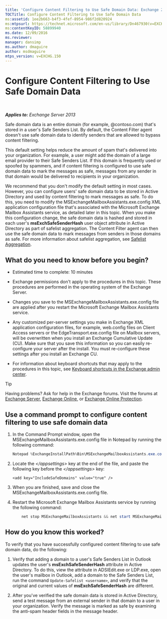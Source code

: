 ```yaml
---
title: 'Configure Content Filtering to Use Safe Domain Data: Exchange 2013 Help'
TOCTitle: Configure Content Filtering to Use Safe Domain Data
ms:assetid: 1ee2b663-b4f3-4fef-8954-986f2d820924
ms:mtpsurl: https://technet.microsoft.com/en-us/library/Dn467930(v=EXCHG.150)
ms:contentKeyID: 58899940
ms.date: 12/09/2016
ms.reviewer: 
manager: dansimp
ms.author: dmaguire
author: msdmaguire
mtps_version: v=EXCHG.150
---
```


# Configure Content Filtering to Use Safe Domain Data

 

_**Applies to:** Exchange Server 2013_

Safe domain data is an entire domain (for example, @contoso.com) that's stored in a user's Safe Senders List. By default, the Content Filter agent doesn't use safe domain data to identify senders that are allowed to bypass content filtering.

This default setting helps reduce the amount of spam that's delivered into your organization. For example, a user might add the domain of a large email provider to their Safe Senders List. If this domain is frequently used or spoofed by spammers, and if content filtering is configured to use safe domain data to mark the messages as safe, messages from any sender in that domain would be delivered to recipients in your organization.

We recommend that you don't modify the default setting in most cases. However, you can configure users' safe domain data to be stored in Active Directory and used by content filtering to mark messages as safe. To do this, you need to modify the MSExchangeMailboxAssistants.exe.config XML application configuration file that's associated with the Microsoft Exchange Mailbox Assistants service, as detailed later in this topic. When you make this configuration change, the safe domain data is hashed and stored in each user's **msExchSafeSenderHash** user object attribute in Active Directory as part of safelist aggregation. The Content Filter agent can then use the safe domain data to mark messages from senders in those domains as safe. For more information about safelist aggregation, see [Safelist Aggregation](safelist-aggregation-exchange-2013-help.md).

## What do you need to know before you begin?

  - Estimated time to complete: 10 minutes

  - Exchange permissions don't apply to the procedures in this topic. These procedures are performed in the operating system of the Exchange Server.

  - Changes you save to the MSExchangeMailboxAssistants.exe.config file are applied after you restart the Microsoft Exchange Mailbox Assistants service.

  - Any customized per-server settings you make in Exchange XML application configuration files, for example, web.config files on Client Access servers or the EdgeTransport.exe.config file on Mailbox servers, will be overwritten when you install an Exchange Cumulative Update (CU). Make sure that you save this information so you can easily re-configure your server after the install. You must re-configure these settings after you install an Exchange CU.

  - For information about keyboard shortcuts that may apply to the procedures in this topic, see [Keyboard shortcuts in the Exchange admin center](keyboard-shortcuts-in-the-exchange-admin-center-2013-help.md).

> [!TIP]
> Having problems? Ask for help in the Exchange forums. Visit the forums at <A href="https://go.microsoft.com/fwlink/p/?linkid=60612">Exchange Server</A>, <A href="https://go.microsoft.com/fwlink/p/?linkid=267542">Exchange Online</A>, or <A href="https://go.microsoft.com/fwlink/p/?linkid=285351">Exchange Online Protection</A>.

## Use a command prompt to configure content filtering to use safe domain data

1. In the Command Prompt window, open the MSExchangeMailboxAssistants.exe.config file in Notepad by running the following command:

    ```powershell
    Notepad %ExchangeInstallPath%Bin\MSExchangeMailboxAssistants.exe.config
    ```

2. Locate the *\</appsettings\>* key at the end of the file, and paste the following key before the *\</appsettings\>* key:

    ```command line
    <add key="IncludeSafeDomains" value="true" />
    ```

3. When you are finished, save and close the MSExchangeMailboxAssistants.exe.config file.

4. Restart the Microsoft Exchange Mailbox Assistants service by running the following command:

    ```powershell
        net stop MSExchangeMailboxAssistants && net start MSExchangeMailboxAssistants
    ```

## How do you know this worked?

To verify that you have successfully configured content filtering to use safe domain data, do the following:

1. Verify that adding a domain to a user's Safe Senders List in Outlook updates the user's **msExchSafeSenderHash** attribute in Active Directory. To do this, view the attribute in ADSIEdit.exe or LDP.exe, open the user's mailbox in Outlook, add a domain to the Safe Senders List, run the command `Update-Safelist <username>`, and verify that the original and current values of **msExchSafeSenderHash** are different.

2. After you've verified the safe domain data is stored in Active Directory, send a test message from an external sender in that domain to a user in your organization. Verify the message is marked as safe by examining the anti-spam header fields in the message header.
